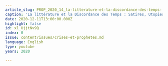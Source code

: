 ```yaml
---
article_slug: PROP_2020_14_la-litterature-et-la-discordance-des-temps-
caption: 'La littérature et la Discordance des Temps : Satires, Utopies, Apocalypses'
date: 2020-12-11T13:00:00.000Z
highlight: false
id: xl_UjjtNv9Q
index: 0
issue: content/issues/crises-et-prophetes.md
language: English
type: youtube
years: 2020

---
```

